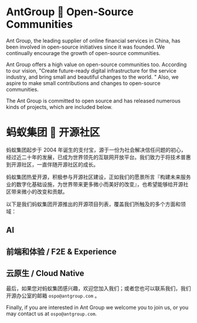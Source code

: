 

# AntGroup 🩷 Open-Source Communities

Ant Group, the leading supplier of online financial services in China, has been involved in open-source initiatives since it was founded. We continually encourage the growth of open-source communities.

Ant Group offers a high value on open-source communities too. According to our vision, "Create future-ready digital infrastructure for the service industry, and bring small and beautiful changes to the world. " Also, we aspire to make small contributions and changes to open-source communities.

The Ant Group is committed to open source and has released numerous kinds of projects, which are included below.

# 蚂蚁集团 🩷 开源社区

蚂蚁集团起步于 2004 年诞生的支付宝，源于一份为社会解决信任问题的初心，经过近二十年的发展，已成为世界领先的互联网开放平台。我们致力于将技术普惠到开源社区，一直伴随开源社区的成长。

蚂蚁集团热爱开源，积极参与开源社区建设，正如我们的愿景所言『构建未来服务业的数字化基础设施，为世界带来更多微小而美好的改变』，也希望能够给开源社区带来微小的改变和贡献。

以下是我们蚂蚁集团开源推出的开源项目列表，覆盖我们所触及的多个方面和领域：

## AI

## 前端和体验 / F2E & Experience

## 云原生 / Cloud Native


最后，如果您对蚂蚁集团感兴趣，欢迎您加入我们；或者您也可以联系我们，我们开源办公室的邮箱 `ospo@antgroup.com` 。

Finally, if you are interested in Ant Group we welcome you to join us, or you may contact us at `ospo@antgroup.com`.
